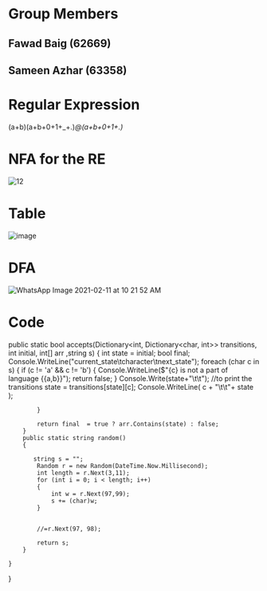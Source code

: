 # Group Members

## Fawad Baig (62669)
## Sameen Azhar (63358)

# Regular Expression

(a+b)(a+b+0+1+_+.)*@(a+b+0+1+.)*


# NFA for the RE



![12](https://user-images.githubusercontent.com/66685640/107610071-8d691100-6c62-11eb-89f5-8a7b2a9ea1ae.jpg)


# Table

![image](https://user-images.githubusercontent.com/71581109/107633432-d4b6c800-6c89-11eb-83c9-a4ecf589491a.png)

# DFA

![WhatsApp Image 2021-02-11 at 10 21 52 AM](https://user-images.githubusercontent.com/71581109/107633617-24958f00-6c8a-11eb-9392-bb45ef4c8c05.jpeg)

# Code

 public static bool accepts(Dictionary<int, Dictionary<char, int>> transitions, int initial, int[] arr ,string s)
        {
            int state = initial;
            bool final;
            Console.WriteLine("current_state\tcharacter\tnext_state");
            foreach (char c in s)
            {
                if (c != 'a' && c != 'b')
                {
                    Console.WriteLine($"{c} is not a part of language {{a,b}}");
                    return false;
                }
                Console.Write(state+"\t\t"); //to print the transitions
                state = transitions[state][c];
                Console.WriteLine( c + "\t\t"+ state );
                
            }
               
            return final  = true ? arr.Contains(state) : false;
        }
        public static string random()
        {
            
           string s = "";
            Random r = new Random(DateTime.Now.Millisecond);
            int length = r.Next(3,11);
            for (int i = 0; i < length; i++)
            {
                int w = r.Next(97,99);
                s += (char)w;
            }

            
            //=r.Next(97, 98);

            return s;
        }

    }
}
